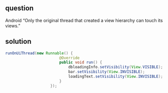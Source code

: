 ## question

Android “Only the original thread that created a view hierarchy can touch its views.”

## solution

```java
runOnUiThread(new Runnable() {
                        @Override
                        public void run() {
                            dbloadingInfo.setVisibility(View.VISIBLE);
                            bar.setVisibility(View.INVISIBLE);
                            loadingText.setVisibility(View.INVISIBLE);
                        }
                    });


```
